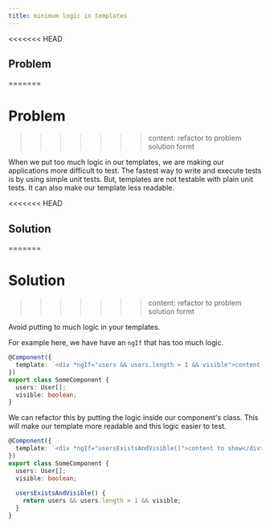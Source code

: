 ```yaml
---
title: minimum logic in templates
---
```


<<<<<<< HEAD
## Problem
=======
# Problem
>>>>>>> content: refactor to problem solution formt

When we put too much logic in our templates, we are making our applications more difficult to test. The fastest way to write and execute tests is by using simple unit tests. But, templates are not testable with plain unit tests.
It can also make our template less readable.

<<<<<<< HEAD
## Solution 	
=======
# Solution 	
>>>>>>> content: refactor to problem solution formt

Avoid putting to much logic in your templates.

For example here, we have have an `ngIf` that has too much logic.
```ts
@Component({
  template: `<div *ngIf="users && users.length > 1 && visible">content to show</div>`
})
export class SomeComponent {
  users: User[];
  visible: boolean;
}
```

We can refactor this by putting the logic inside our component's class. This will make our template more readable and this logic easier to test.

```ts
@Component({
  template: `<div *ngIf="usersExistsAndVisible()">content to show</div>`
})
export class SomeComponent {
  users: User[];
  visible: boolean;
  
  usersExistsAndVisible() {
    return users && users.length > 1 && visible;
  }
}
```

